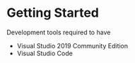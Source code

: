 # Getting Started

Development tools required to have  

* Visual Studio 2019 Community Edition
* Visual Studio Code




